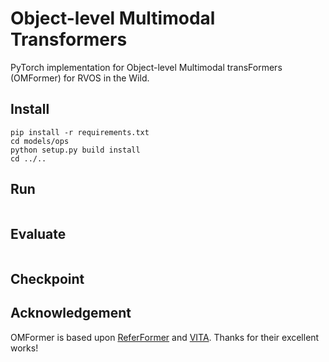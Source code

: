 # Object-level Multimodal Transformers

PyTorch implementation for Object-level Multimodal transFormers (OMFormer) for RVOS in the Wild. 

## Install
```
pip install -r requirements.txt
cd models/ops
python setup.py build install
cd ../..
```

## Run
```
```

## Evaluate
```
```

## Checkpoint


## Acknowledgement
OMFormer is based upon [ReferFormer](https://github.com/wjn922/ReferFormer) and [VITA](https://github.com/sukjunhwang/VITA). Thanks for their excellent works!
